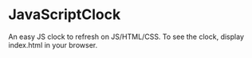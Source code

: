# JavaScriptClock
An easy JS clock to refresh on JS/HTML/CSS.
To see the clock, display index.html in your browser. 
